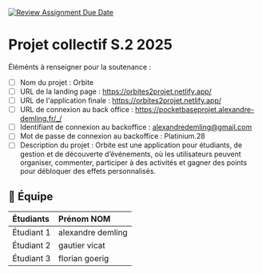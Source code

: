 [![Review Assignment Due Date](https://classroom.github.com/assets/deadline-readme-button-22041afd0340ce965d47ae6ef1cefeee28c7c493a6346c4f15d667ab976d596c.svg)](https://classroom.github.com/a/F_6McqTJ)
# Projet collectif S.2 2025

Éléménts à renseigner pour la soutenance :

- [ ] Nom du projet : Orbite
- [ ] URL de la landing page : https://orbites2projet.netlify.app/
- [ ] URL de l'application finale : https://orbites2projet.netlify.app/
- [ ] URL de connexion au back office : https://pocketbaseprojet.alexandre-demling.fr/_/
- [ ] Identifiant de connexion au backoffice : alexandredemling@gmail.com
- [ ] Mot de passe de connexion au backoffice : Platinium.28
- [ ] Description du projet : Orbite est une application pour étudiants, de gestion et de découverte d’événements, où les utilisateurs peuvent organiser, commenter, participer à des activités et gagner des points pour débloquer des effets personnalisés.

## 🚀 Équipe

| Étudiants    | Prénom NOM  |
| :----------- | :---------- |
| Étudiant 1   | alexandre demling |
| Étudiant 2   | gautier vicat |
| Étudiant 3   | florian goerig |
